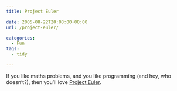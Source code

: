 ```yaml
---
title: Project Euler

date: 2005-08-22T20:08:00+00:00
url: /project-euler/

categories:
  - Fun
tags:
  - tidy

---
```

<!--kg-card-begin: html-->

If you like maths problems, and you like programming (and hey, who doesn&#8217;t?), then you&#8217;ll love [Project Euler][1].

<!--kg-card-end: html-->

 [1]: http://mathschallenge.net/index.php?section=project